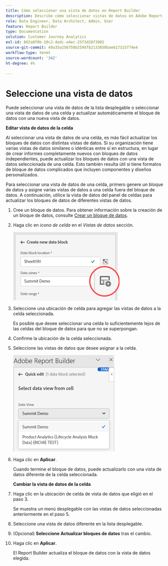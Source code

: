 ```yaml
---
title: Cómo seleccionar una vista de datos en Report Builder
description: Describe cómo seleccionar vistas de datos en Adobe Report Builder
role: Data Engineer, Data Architect, Admin, User
feature: Report Builder
type: Documentation
solution: Customer Journey Analytics
exl-id: 802a8f0b-10c2-4adc-a4ec-25f3d28f3002
source-git-commit: 49a35a256758b259dfb2133658bae617315774e4
workflow-type: tm+mt
source-wordcount: '342'
ht-degree: 4%

---
```


# Seleccione una vista de datos

Puede seleccionar una vista de datos de la lista desplegable o seleccionar una vista de datos de una celda y actualizar automáticamente el bloque de datos con una nueva vista de datos.

**Editar vista de datos de la celda**

Al seleccionar una vista de datos de una celda, es más fácil actualizar los bloques de datos con distintas vistas de datos. Si su organización tiene varias vistas de datos similares o idénticas entre sí en estructura, en lugar de crear informes completamente nuevos con bloques de datos independientes, puede actualizar los bloques de datos con una vista de datos seleccionada de una celda. Esto también resulta útil si tiene formatos de bloque de datos complicados que incluyen componentes y diseños personalizados.

Para seleccionar una vista de datos de una celda, primero genere un bloque de datos y asigne varias vistas de datos a una celda fuera del bloque de datos. A continuación, utilice la vista de datos del panel de celdas para actualizar los bloques de datos de diferentes vistas de datos.

1. Cree un bloque de datos.
Para obtener información sobre la creación de un bloque de datos, consulte [Crear un bloque de datos](/help/report-builder/create-a-data-block.md).

1. Haga clic en *icono de celda* en el *Vistas de datos* sección.

   ![Haga clic en el icono de celda.](/help/report-builder/assets/cell-icon.png)

1. Seleccione una ubicación de celda para agregar las vistas de datos a la celda seleccionada.

   Es posible que desee seleccionar una celda lo suficientemente lejos de las celdas del bloque de datos para que no se superpongan.

1. Confirme la ubicación de la celda seleccionada.

1. Seleccione las vistas de datos que desee asignar a la celda.

   ![Seleccionar vistas de datos.](/help/report-builder/assets/select-data-view.png)

1. Haga clic en **Aplicar**.

   Cuando termine el bloque de datos, puede actualizarlo con una vista de datos diferente de la celda seleccionada.

   **Cambiar la vista de datos de la celda**

1. Haga clic en la ubicación de celda de vista de datos que eligió en el paso 3.

   Se muestra un menú desplegable con las vistas de datos seleccionadas anteriormente en el paso 5.

1. Seleccione una vista de datos diferente en la lista desplegable.

1. (Opcional) **Seleccione Actualizar bloques de datos** tras el cambio.

1. Haga clic en **Aplicar**.

   El Report Builder actualiza el bloque de datos con la vista de datos elegida.
